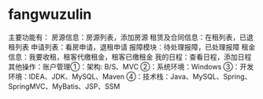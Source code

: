 # fangwuzulin
主要功能有： 房源信息：房源列表，添加房源 租赁及合同信息：在租列表，已退租列表 申请列表：看房申请，退租申请 报障模块：待处理报障，已处理报障 租金信息：我要收租，租客代缴租金，租客已缴租金 我的日程：查看日程，添加日程 其他操作：账户管理①：架构: B/S、MVC ②：系统环境：Windows ③：开发环境：IDEA、JDK、MySQL、Maven ④：技术栈：Java、MySQL、Spring、SpringMVC、MyBatis、JSP、SSM
